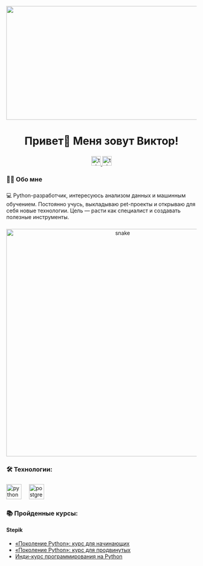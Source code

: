 <br clear="both">

<div align="center">
  <img height="300" width="600" src="https://user-images.githubusercontent.com/74038190/225813708-98b745f2-7d22-48cf-9150-083f1b00d6c9.gif"  />
</div>

###

<h1 align="center">Привет👋 Меня зовут Виктор!</h1>

###

<div align="center">
  <a href="https://m.vk.com/pelmen8328" target="_blank">
    <img src="https://img.freepik.com/premium-vector/vk-social-icon-vector_769779-432.jpg?semt=ais_hybrid" height="25" alt="telegram logo"  />
  </a>
  <a href="https://t.me/sturdq" target="_blank">
    <img src="https://camo.githubusercontent.com/c2f78ed4e6c65c4bee20af08221ac2fb4a113cd1763afec0104b898e867fdf97/68747470733a2f2f696d672e736869656c64732e696f2f7374617469632f76313f6d6573736167653d54656c656772616d266c6f676f3d74656c656772616d266c6162656c3d26636f6c6f723d324341354530266c6f676f436f6c6f723d7768697465266c6162656c436f6c6f723d267374796c653d666f722d7468652d6261646765" height="25" alt="telegram logo"  />
  </a>
</div>

###


<h3 align="left">👩‍💻  Обо мне</h3>

###

<p align="left">💻 Python-разработчик, интересуюсь анализом данных и машинным обучением. Постоянно учусь, выкладываю pet-проекты и открываю для себя новые технологии. Цель — расти как специалист и создавать полезные инструменты.<br></p>



###

<p align="center">
 <img width="600" src="https://raw.githubusercontent.com/FilimonovAlexey/FilimonovAlexey/c0664da66a69bd189501da4b354af6a2ba9f5223/assets/github-snake.svg" alt="snake"/>
</p>

###

<h3 align="left">🛠 Технологии:</h3>

###

<div align="left">
  <img src="https://skillicons.dev/icons?i=py" height="40" alt="python logo"  />
  <img width="12" />
  <img src="https://skillicons.dev/icons?i=postgres" height="40" alt="postgresql logo"  />
</div>

### 📚 Пройденные курсы:

#### Stepik
- [«Поколение Python»: курс для начинающих](https://stepik.org/cert/2529728)
- [«Поколение Python»: курс для продвинутых](https://stepik.org/cert/2538853)
- [Инди-курс программирования на Python](https://stepik.org/cert/2541476)
